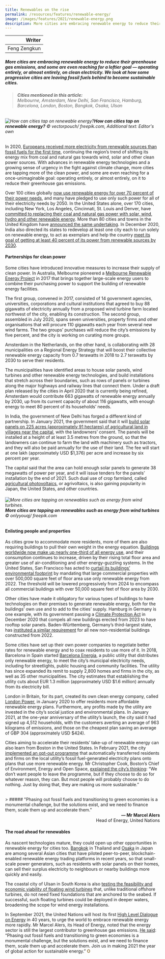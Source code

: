 ```yaml
---
title: Renewables on the rise
permalink: /resources/features/renewable-energy/
image: /images/features/2021/renewable-energy.png
description: More cities are embracing renewable energy to reduce their greenhouse gas emissions, and some are even reaching for a loftier goal — operating entirely, or almost entirely, on clean electricity. We look at how some progressive cities are leaving fossil fuels behind to become sustainable cities.
---
```


| Writer |
|---:|
| Feng Zengkun |

##### More cities are embracing renewable energy to reduce their greenhouse gas emissions, and some are even reaching for a loftier goal — operating entirely, or almost entirely, on clean electricity. We look at how some progressive cities are leaving fossil fuels behind to become sustainable cities.

> ###### **Cities mentioned in this article:** <br> Melbourne, Amsterdam, New Delhi, San Francisco, Hamburg, Barcelona, London, Boston, Bangkok, Osaka, Ulsan

###### ![How can cities tap on renewable energy?](/images/features/2021/renewable-energy.png/)**How can cities tap on renewable energy?** © vectorpouch/ freepik.com, Additional text: Editor's own

In 2020, [Europeans received more electricity from renewable sources than fossil fuels for the first time](https://edition.cnn.com/2021/01/24/business/eu-renewable-energy-fossil-fuels/index.html), continuing the region’s trend of shifting its energy mix from coal and natural gas towards wind, solar and other clean power sources. With advances in renewable energy technologies and a growing sense of urgency in the fight against climate change, more cities are tapping more of the clean power, and some are even reaching for a once-unimaginable goal: operating entirely, or almost entirely, on it to reduce their greenhouse gas emissions. 

Over 100 cities globally [now use renewable energy for over 70 percent of their power needs](https://www.cdp.net/en/cities/world-renewable-energy-cities), and many have pledged to use only such power for all of their electricity needs by 2050. In the United States alone, over 170 cities, including New York, Los Angeles, Cincinnati, St. Louis and Denver, have [committed to replacing their coal and natural gas power with solar, wind, hydro and other renewable energy](https://www.sierraclub.org/ready-for-100/commitments). More than 80 cities and towns in the United Kingdom have [announced the same undertaking](https://www.cdp.net/en/articles/cities/over-100-global-cities-get-majority-of-electricity-from-renewables). In December 2020, India also directed its states to redevelop at least one city each to run solely on renewable energy, to act as exemplars and help the country [meet its goal of getting at least 40 percent of its power from renewable sources by 2030](https://science.thewire.in/environment/government-of-india-planning-a-green-city-in-every-state/).

#### **Partnerships for clean power**

Some cities have introduced innovative measures to increase their supply of clean power. In Australia, Melbourne pioneered a [Melbourne Renewable Energy Project](https://www.melbourne.vic.gov.au/business/sustainable-business/mrep/Pages/melbourne-renewable-energy-project.aspx) in 2017 that brings together large-scale energy users to combine their purchasing power to support the building of renewable energy facilities. 

The first group, convened in 2017, consisted of 14 government agencies, universities, corporations and cultural institutions that agreed to buy 88 gigawatts of electricity annually from a proposed wind turbine farm located northwest of the city, enabling its construction. The second group, assembled in July 2020, spans seven universities, property firms and other organisations that will procure 110 gigawatts each year from several new wind farms. The two groups’ purchases will reduce the city’s emissions by five percent, and the city is working on curating more groups. 

Amsterdam in the Netherlands, on the other hand, is collaborating with 28 municipalities on a Regional Energy Strategy that will boost their collective renewable energy capacity from 0.7 terawatts in 2018 to 2.7 terawatts by 2030 to serve their residents. 

The municipalities have identified areas to house solar panels, wind turbines and other renewable energy technologies, and build installations that stretch across their boundaries, such as rows of panels or turbines along the major highways and railway lines that connect them. Under a draft plan released by the cities in April 2020 that is currently being refined, Amsterdam would contribute 663 gigawatts of renewable energy annually by 2030, up from its current capacity of about 116 gigawatts, with enough energy to meet 80 percent of its households’ needs.

In India, the government of New Delhi has forged a different kind of partnership. In January 2021, the government said that it will [build solar panels on 225 acres (approximately 91 hectares) of agricultural land in villages near the capital](https://www.hindustantimes.com/cities/delhi-news/delhi-govt-gets-farmers-consent-to-set-up-solar-power-plant-in-9-villages-101611173588188.html), with the landowners’ consent. The panels will be installed at a height of at least 3.5 metres from the ground, so that the landowners can continue to farm the land with machinery such as tractors, and they will also be paid annually for the use of their land. The fee will start at one lakh (approximately USD $1,376) per acre and increase by six percent per year. 

The capital said that the area can hold enough solar panels to generate 38 megawatts of power per year, and it will issue tenders for the panels’ installation by the end of 2021. Such dual use of crop farmland, called [agricultural photovoltaics](https://medium.com/enrique-dans/how-agrivoltaic-technology-could-redesign-farming-a4af664067c6), or agrivoltaics, is also gaining popularity in Japan, the United States, and other countries. 

###### ![More cities are tapping on renewables such as energy from wind turbines.](/images/features/2021/wind-turbines.jpg/)**More cities are tapping on renewables such as energy from wind turbines** © onlyyouqj/ freepik.com

#### **Enlisting people and properties**

As cities grow to accommodate more residents, more of them are also requiring buildings to pull their own weight in the energy equation. [Buildings worldwide now make up nearly one-third of all energy use](http://globalabc.org/media-global-advocacy/why-buildings-our-key-messages#building-7), and their consumption continues to increase, driven by their rising total floor area and greater use of air-conditioning and other energy-guzzling systems. In the United States, San Francisco has acted to [curtail its buildings’ environmental footprint](https://sfmayor.org/article/board-supervisors-votes-unanimously-power-san-franciscos-downtown-100-percent-renewable) by mandating that large commercial properties with over 500,000 square feet of floor area use only renewable energy from 2022. The threshold will be lowered progressively from 2024 to encompass all commercial buildings with over 50,000 square feet of floor area by 2030. 

Other cities have made it obligatory for various types of buildings to have technologies on their premises to generate renewable energy, both for the buildings’ own use and to add to the cities’ supply. Hamburg in Germany is one example, with its government passing a [Climate Protection Act](https://hamburg-news.hamburg/en/innovation-science/solar-panels-mandatory-all-new-buildings-2023-hamburg-rules) in December 2020 that compels all new buildings erected from 2023 to have rooftop solar panels. Baden-Württemberg, Germany’s third-largest state, has [instituted a similar requirement](https://www.cleanenergywire.org/news/german-state-makes-pv-panels-obligatory-new-non-residential-buildings) for all new non-residential buildings constructed from 2022. 

Some cities have set up their own power companies to negotiate better rates for renewable energy and to coax residents to use more of it. In 2018, Barcelona in Spain started [Barcelona Energia](https://www.barcelona.cat/infobarcelona/en/tema/environment-and-sustainability/barcelona-energia-public-distributor-of-100-certified-renewable-energy_1029138.html), a public utility that distributes only renewable energy, to meet the city’s municipal electricity needs, including for streetlights, public housing and community facilities. The utility has since expanded its remit to supply 2,800 homes and firms in the city, as well as 35 other municipalities. The city estimates that establishing the utility cuts about EUR 1.3 million (approximately USD $1.6 million) annually from its electricity bill. 

London in Britain, for its part, created its own clean energy company, called [London Power](https://www.london.gov.uk/what-we-do/environment/london-power), in January 2020 to offer residents more affordable renewable energy plans. Furthermore, any profits made by the utility are invested in the city’s social justice and environmental plans. In January 2021, at the one-year anniversary of the utility’s launch, the city said it had signed up 4,512 households, with the customers averting an average of 963 kilograms of emissions, and those on the cheapest plan saving an average of GBP 304 (approximately USD $424).

Cities aiming to accelerate their residents’ take-up of renewable energy can also learn from Boston in the United States. In February 2021, the city [implemented an opt-out programme](https://www.boston.gov/departments/environment/community-choice-electricity) that automatically transferred residents and firms on the local utility’s fossil fuel-generated electricity plans onto plans that use more renewable energy. Mr Christopher Cook, Boston’s Chief of Environment, Energy and Open Space, [explained the city’s thinking](https://www.dotnews.com/2020/community-choice-electricity-coming-customers-boston): “We don’t want people to leave the programme, but if they choose to do so for whatever reason, they can. But most people will probably choose to do nothing. Just by doing that, they are making us more sustainable.”

<br>
> ##### "Phasing out fossil fuels and transitioning to green economies is a monumental challenge, but the solutions exist, and we need to finance them, scale them up and accelerate them."

<div align="right"><b>— Mr Marcel Alers</b> <br> Head of Energy, United Nations</div>

#### **The road ahead for renewables**

As nascent technologies mature, they could open up other opportunities in renewable energy for cities too. [Bangkok](https://www.powerledger.io/client/t77-bcpg-mea/) in Thailand and [Osaka](https://www.powerledger.io/announcement/power-ledger-and-kepco-bring-p2p-energy-trading-to-osaka-japan/) in Japan are among several Asian cities that have piloted peer-to-peer, blockchain-enabled renewable energy trading platforms in recent years, so that small-scale power generators, such as residents with solar panels on their homes, can sell their surplus electricity to neighbours or nearby buildings more quickly and easily. 

The coastal city of Ulsan in South Korea is also [testing the feasibility and economic viability of floating wind turbines](https://www.ajudaily.com/view/20200610142652777) that, unlike traditional offshore turbines, do not need fixed foundations that are anchored to the seabed. If successful, such floating turbines could be deployed in deeper waters, broadening the scope for wind energy installations. 

In September 2021, the United Nations will host its first [High Level Dialogue on Energy](https://www.un.org/en/conferences/energy2021) in 40 years, to urge the world to embrace renewable energy more rapidly. Mr Marcel Alers, its Head of Energy, noted that the energy sector is still the largest contributor to greenhouse gas emissions. [He said](https://sdg.iisd.org/commentary/guest-articles/five-reasons-to-be-optimistic-about-clean-energy-in-2021/): “Phasing out fossil fuels and transitioning to green economies is a monumental challenge, but the solutions exist, and we need to finance them, scale them up and accelerate them. Join us in making 2021 the year of global action for sustainable energy.” **<font color="#967942">O</font>**
